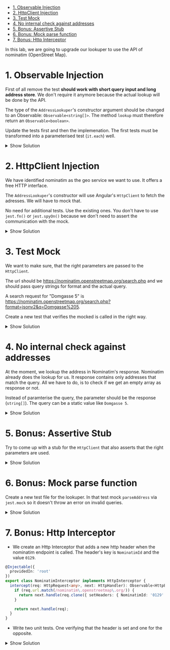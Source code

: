 - [1. Observable Injection](#1-observable-injection)
- [2. HttpClient Injection](#2-httpclient-injection)
- [3. Test Mock](#3-test-mock)
- [4. No internal check against addresses](#4-no-internal-check-against-addresses)
- [5. Bonus: Assertive Stub](#5-bonus-assertive-stub)
- [6. Bonus: Mock parse function](#6-bonus-mock-parse-function)
- [7. Bonus: Http Interceptor](#7-bonus-http-interceptor)

In this lab, we are going to upgrade our lookuper to use the API of nominatim (OpenStreet Map).

# 1. Observable Injection

First of all remove the test **should work with short query input and long address store**. We don't require it anymore because the actual lookup will be done by the API.

The type of the `AddressLookuper`'s constructor argument should be changed to an Observable: `Observable<string[]>`. The method `lookup` must therefore return an `Observable<boolean>`.

Update the tests first and then the implemenation. The first tests must be transformed into a parameterised test (`it.each`) well.

<details>
<summary>Show Solution</summary>
<p>

**shared/address-lookuper.service.spec.ts**

```typescript
import { asyncScheduler, of, scheduled } from 'rxjs';
import { AddressLookuper } from './address-lookuper.service';
import DoneCallback = jest.DoneCallback;

describe('Address Lookuper', () => {
  it.each<any>([
    [true, 'Domgasse 5'],
    [false, 'Domgasse 15']
  ])(`should return %s for %s`, (expected: boolean, query: string, done: DoneCallback) => {
    const lookuper = new AddressLookuper(scheduled([['Domgasse 5']], asyncScheduler));
    lookuper.lookup(query).subscribe((isValid) => {
      expect(isValid).toBe(expected);
      done();
    });
  });

  it('should throw an error if no street number is given', () => {
    const lookuper = new AddressLookuper(of([]));

    expect(() => lookuper.lookup('Domgasse')).toThrowError('Address without street number');
  });
});
```

**shared/address-lookuper.service.ts**

```typescript
export class AddressLookuper {
  constructor(private addresses$: Observable<string[]>) {}

  lookup(query: string): Observable<boolean> {
    if (!parseAddress(query)) {
      throw new Error('Address without street number');
    }

    return this.addresses$.pipe(
      map((addresses) => addresses.some((address) => address.startsWith(query)))
    );
  }
}
```

</p>
</details>

# 2. HttpClient Injection

We have identified nominatim as the geo service we want to use. It offers a free HTTP interface.

The `AddressLookuper`'s constructor will use Angular's `HttpClient` to fetch the adresses. We will have to mock that.

No need for additional tests. Use the existing ones. You don't have to use `jest.fn()` or `jest.spyOn()` because we don't need to assert the communication with the mock.

<details>
<summary>Show Solution</summary>
<p>

**shared/mock.ts**

```typescript
export function mock<T>(object: unknown): T {
  return object as T;
}
```

**shared/address-lookuper.service.spec.ts**

```typescript
import { mock } from './mock';
// ...
it(`should return %s for %s`, (expected: boolean, query: string, done: DoneCallback) => {
  const httpClient = mock<HttpClient>({ get: () => scheduled([['Domgasse 5']], asyncScheduler) }); // <- add this
  const lookuper = new AddressLookuper(httpClient); // <- replace existing lookuper instantation with this
});

it('should throw an error if no street number is given', () => {
  const lookuper = new AddressLookuper(mock<HttpClient>(null)); // <- replace existing instantiation
});
```

**shared/address-lookuper.service.ts**

```typescript
export class AddressLookuper {
  constructor(private httpClient: HttpClient) {}

  lookup(query: string): Observable<boolean> {
    if (!parseAddress(query)) {
      throw new Error('Address without street number');
    }

    return this.httpClient
      .get<string[]>('')
      .pipe(map((addresses) => addresses.some((address) => address.startsWith(query))));
  }
}
```

</p>
</details>

# 3. Test Mock

We want to make sure, that the right parameters are passed to the `HttpClient`.

The url should be https://nominatim.openstreetmap.org/search.php and we should pass query strings for format and the actual query.

A search request for "Domgasse 5" is https://nominatim.openstreetmap.org/search.php?format=jsonv2&q=Domgasse%205.

Create a new test that verifies the mocked is called in the right way.

<details>
<summary>Show Solution</summary>
<p>

**shared/address-lookuper.service.spec.ts**

```typescript
it('should call nominatim with right parameters', () => {
  const httpClient = { get: jest.fn((url: string, options: { params: HttpParams }) => of([])) };
  const lookuper = new AddressLookuper(mock<HttpClient>(httpClient));

  lookuper.lookup('Domgasse 5');

  expect(httpClient.get).toHaveBeenCalledWith('https://nominatim.openstreetmap.org/search.php', {
    params: new HttpParams().set('format', 'jsonv2').set('q', 'Domgasse 5')
  });
});
```

**shared/address-lookuper.service.ts**

```typescript
// inside the lookup method
return this.httpClient
  .get<string[]>('https://nominatim.openstreetmap.org/search.php', {
    params: new HttpParams().set('format', 'jsonv2').set('q', query)
  })
  .pipe(map((addresses) => addresses.some((address) => address.startsWith(query))));
```

</p>
</details>

# 4. No internal check against addresses

At the moment, we lookup the address in Nominatim's response. Nominatim already does the lookup for us. It response contains only addresses that match the query. All we have to do, is to check if we get an empty array as response or not.

Instead of paramterise the query, the parameter should be the response (`string[]`). The query can be a static value like `Domgasse 5`.

<details>
<summary>Show Solution</summary>
<p>

Final solution in the **solutions** directory.

</p>
</details>

# 5. Bonus: Assertive Stub

Try to come up with a stub for the `HttpClient` that also asserts that the right parameters are used.

<details>
<summary>Show Solution</summary>
<p>

```typescript
it(`should have an assertive stub`, (done) => {
  const httpClientStub = mock<HttpClient>({
    get(url: string, options: { params: HttpParams }) {
      expect(url).toBe('https://nominatim.openstreetmap.org/search.php');
      expect(options.params).toEqual(
        new HttpParams().set('format', 'jsonv2').set('q', 'Domgasse 5')
      );

      return scheduled([['']], asyncScheduler);
    }
  });

  const lookuper = new AddressLookuper(httpClientStub);

  lookuper.lookup('Domgasse 5').subscribe((result) => {
    expect(result).toBe(true);
    done();
  });
});
```

</p>
</details>

# 6. Bonus: Mock parse function

Create a new test file for the lookuper. In that test mock `parseAddress` via `jest.mock` so it doesn't throw an error on invalid queries.

<details>
<summary>Show Solution</summary>
<p>

**Note:** The mock directory must have underscores.

**shared/\_\_mocks\_\_/parse-address.ts**

```typescript
import { Address } from '../address';

export function parseAddress(query: string): Address {
  return { street: 'Domgasse', streetNumber: '5' };
}
```

**shared/address-lookuper-pure.service.spec.ts**

```typescript
import { HttpClient } from '@angular/common/http';
import { of } from 'rxjs';
import { AddressLookuper } from './address-lookuper.service';

jest.mock('./parse-address');

describe('Address Lookuper', () => {
  it('should work with invalid addresses', (done) => {
    const lookuper = new AddressLookuper(
      mock<HttpClient>({ get: () => of(['']) })
    );

    lookuper.lookup('Domgasse').subscribe((isValid) => {
      expect(isValid).toBe(true);
      done();
    });
  });
});
```

</p>
</details>

# 7. Bonus: Http Interceptor

- We create an Http Interceptor that adds a new http header when the nominatim endpoint is called. The header's key is `NominatimId` and the value `0129`.

```typescript
@Injectable({
  providedIn: 'root'
})
export class NominatimInterceptor implements HttpInterceptor {
  intercept(req: HttpRequest<any>, next: HttpHandler): Observable<HttpEvent<any>> {
    if (req.url.match(/nominatim\.openstreetmap\.org/)) {
      return next.handle(req.clone({ setHeaders: { NominatimId: '0129' } }));
    }

    return next.handle(req);
  }
}
```

- Write two unit tests. One verifying that the header is set and one for the opposite.

<details>
<summary>Show Solution</summary>
<p>

**nominatim.interceptor.spec.ts**

```typescript
import { HttpHandler, HttpRequest } from '@angular/common/http';
import { mock } from './mock';
import { NominatimInterceptor } from './nominatim.interceptor';

describe('NominatimService', () => {
  it('should add the header', () => {
    const req = new HttpRequest('GET', 'https://nominatim.openstreetmap.org/search');
    const next = {
      handle: jest.fn<void, [HttpRequest<unknown>]>()
    };

    new NominatimInterceptor().intercept(req, mock<HttpHandler>(next));
    const clonedReq = next.handle.mock.calls[0][0];
    expect(clonedReq.headers.get('NominatimId')).toBe('0129');
  });

  it('should not add the header', () => {
    const req = new HttpRequest('GET', 'https://maps.google.com/search');
    const next = {
      handle: jest.fn<void, [HttpRequest<unknown>]>()
    };

    new NominatimInterceptor().intercept(req, mock<HttpHandler>(next));
    const clonedReq = next.handle.mock.calls[0][0];
    expect(clonedReq.headers.has('NominatimId')).toBe(false);
  });
});
```

</p>
</details>
